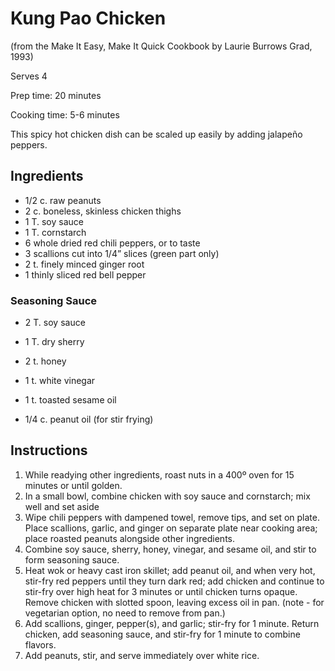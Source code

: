 Kung Pao Chicken
================

(from the Make It Easy, Make It Quick Cookbook by Laurie Burrows Grad, 1993)

Serves 4

Prep time: 20 minutes

Cooking time: 5-6 minutes

This spicy hot chicken dish can be scaled up easily by adding jalapeño peppers.

Ingredients
-----------

* 1/2 c. raw peanuts
* 2 c. boneless, skinless chicken thighs
* 1 T. soy sauce
* 1 T. cornstarch
* 6 whole dried red chili peppers, or to taste
* 3 scallions cut into 1/4” slices (green part only)
* 2 t. finely minced ginger root
* 1 thinly sliced red bell pepper

### Seasoning Sauce
* 2 T. soy sauce
* 1 T. dry sherry
* 2 t. honey
* 1 t. white vinegar
* 1 t. toasted sesame oil

* 1/4 c. peanut oil (for stir frying)

Instructions
------------

1. While readying other ingredients, roast nuts in a 400º oven for 15 minutes or until golden.
2. In a small bowl, combine chicken with soy sauce and cornstarch; mix well and set aside
3. Wipe chili peppers with dampened towel, remove tips, and set on plate. Place scallions, garlic, and ginger on separate plate near cooking area; place roasted peanuts alongside other ingredients.
4. Combine soy sauce, sherry, honey, vinegar, and sesame oil, and stir to form seasoning sauce.
5. Heat wok or heavy cast iron skillet; add peanut oil, and when very hot, stir-fry red peppers until they turn dark red; add chicken and continue to stir-fry over high heat for 3 minutes or until chicken turns opaque. Remove chicken with slotted spoon, leaving excess oil in pan. (note - for vegetarian option, no need to remove from pan.)
6. Add scallions, ginger, pepper(s), and garlic; stir-fry for 1 minute. Return chicken, add seasoning sauce, and stir-fry for 1 minute to combine flavors.
7. Add peanuts, stir, and serve immediately over white rice.
